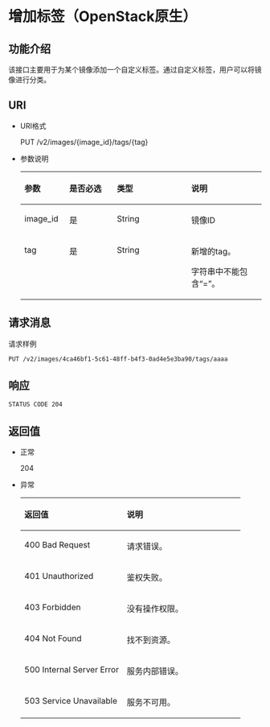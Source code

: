 # 增加标签（OpenStack原生）<a name="ZH-CN_TOPIC_0020092111"></a>

## 功能介绍<a name="section43944024"></a>

该接口主要用于为某个镜像添加一个自定义标签。通过自定义标签，用户可以将镜像进行分类。

## URI<a name="section59951903"></a>

-   URI格式

    PUT /v2/images/\{image\_id\}/tags/\{tag\}


-   参数说明

    <a name="table58396974"></a>
    <table><thead align="left"><tr id="row52161898"><th class="cellrowborder" valign="top" width="18.60813918608139%" id="mcps1.1.5.1.1"><p id="p64364196"><a name="p64364196"></a><a name="p64364196"></a>参数</p>
    </th>
    <th class="cellrowborder" valign="top" width="19.73802619738026%" id="mcps1.1.5.1.2"><p id="p40455902205623"><a name="p40455902205623"></a><a name="p40455902205623"></a>是否必选</p>
    </th>
    <th class="cellrowborder" valign="top" width="30.826917308269174%" id="mcps1.1.5.1.3"><p id="p46117407"><a name="p46117407"></a><a name="p46117407"></a>类型</p>
    </th>
    <th class="cellrowborder" valign="top" width="30.826917308269174%" id="mcps1.1.5.1.4"><p id="p44522499"><a name="p44522499"></a><a name="p44522499"></a>说明</p>
    </th>
    </tr>
    </thead>
    <tbody><tr id="row49552630"><td class="cellrowborder" valign="top" width="18.60813918608139%" headers="mcps1.1.5.1.1 "><p id="p54340131"><a name="p54340131"></a><a name="p54340131"></a>image_id</p>
    </td>
    <td class="cellrowborder" valign="top" width="19.73802619738026%" headers="mcps1.1.5.1.2 "><p id="p15622373205623"><a name="p15622373205623"></a><a name="p15622373205623"></a>是</p>
    </td>
    <td class="cellrowborder" valign="top" width="30.826917308269174%" headers="mcps1.1.5.1.3 "><p id="p39474480"><a name="p39474480"></a><a name="p39474480"></a>String</p>
    </td>
    <td class="cellrowborder" valign="top" width="30.826917308269174%" headers="mcps1.1.5.1.4 "><p id="p43316293"><a name="p43316293"></a><a name="p43316293"></a>镜像ID</p>
    </td>
    </tr>
    <tr id="row54302323"><td class="cellrowborder" valign="top" width="18.60813918608139%" headers="mcps1.1.5.1.1 "><p id="p36412008"><a name="p36412008"></a><a name="p36412008"></a>tag</p>
    </td>
    <td class="cellrowborder" valign="top" width="19.73802619738026%" headers="mcps1.1.5.1.2 "><p id="p47312118205623"><a name="p47312118205623"></a><a name="p47312118205623"></a>是</p>
    </td>
    <td class="cellrowborder" valign="top" width="30.826917308269174%" headers="mcps1.1.5.1.3 "><p id="p63691513"><a name="p63691513"></a><a name="p63691513"></a>String</p>
    </td>
    <td class="cellrowborder" valign="top" width="30.826917308269174%" headers="mcps1.1.5.1.4 "><p id="p75636161112"><a name="p75636161112"></a><a name="p75636161112"></a>新增的tag。</p>
    <p id="p58738960"><a name="p58738960"></a><a name="p58738960"></a>字符串中不能包含“=”。</p>
    </td>
    </tr>
    </tbody>
    </table>


## 请求消息<a name="section2696221"></a>

请求样例

```
PUT /v2/images/4ca46bf1-5c61-48ff-b4f3-0ad4e5e3ba90/tags/aaaa
```

## 响应<a name="section24265995"></a>

```
STATUS CODE 204
```

## 返回值<a name="section17067371"></a>

-   正常

    204

-   异常

    <a name="table642803117411"></a>
    <table><thead align="left"><tr id="row109645217411"><th class="cellrowborder" valign="top" width="46.54%" id="mcps1.1.3.1.1"><p id="p2170376317411"><a name="p2170376317411"></a><a name="p2170376317411"></a>返回值</p>
    </th>
    <th class="cellrowborder" valign="top" width="53.459999999999994%" id="mcps1.1.3.1.2"><p id="p1317436717411"><a name="p1317436717411"></a><a name="p1317436717411"></a>说明</p>
    </th>
    </tr>
    </thead>
    <tbody><tr id="row6049076717411"><td class="cellrowborder" valign="top" width="46.54%" headers="mcps1.1.3.1.1 "><p id="p80506717411"><a name="p80506717411"></a><a name="p80506717411"></a>400 Bad Request</p>
    </td>
    <td class="cellrowborder" valign="top" width="53.459999999999994%" headers="mcps1.1.3.1.2 "><p id="p6521049217411"><a name="p6521049217411"></a><a name="p6521049217411"></a>请求错误。</p>
    </td>
    </tr>
    <tr id="row5002352417411"><td class="cellrowborder" valign="top" width="46.54%" headers="mcps1.1.3.1.1 "><p id="p2537366317411"><a name="p2537366317411"></a><a name="p2537366317411"></a>401 Unauthorized</p>
    </td>
    <td class="cellrowborder" valign="top" width="53.459999999999994%" headers="mcps1.1.3.1.2 "><p id="p4200083517411"><a name="p4200083517411"></a><a name="p4200083517411"></a>鉴权失败。</p>
    </td>
    </tr>
    <tr id="row4246319517411"><td class="cellrowborder" valign="top" width="46.54%" headers="mcps1.1.3.1.1 "><p id="p1696676617411"><a name="p1696676617411"></a><a name="p1696676617411"></a>403 Forbidden</p>
    </td>
    <td class="cellrowborder" valign="top" width="53.459999999999994%" headers="mcps1.1.3.1.2 "><p id="p3213081417411"><a name="p3213081417411"></a><a name="p3213081417411"></a>没有操作权限。</p>
    </td>
    </tr>
    <tr id="row22446538192234"><td class="cellrowborder" valign="top" width="46.54%" headers="mcps1.1.3.1.1 "><p id="p2466565192236"><a name="p2466565192236"></a><a name="p2466565192236"></a>404 Not Found</p>
    </td>
    <td class="cellrowborder" valign="top" width="53.459999999999994%" headers="mcps1.1.3.1.2 "><p id="p65574046192236"><a name="p65574046192236"></a><a name="p65574046192236"></a>找不到资源。</p>
    </td>
    </tr>
    <tr id="row2074187217411"><td class="cellrowborder" valign="top" width="46.54%" headers="mcps1.1.3.1.1 "><p id="p237005317411"><a name="p237005317411"></a><a name="p237005317411"></a>500 Internal Server Error</p>
    </td>
    <td class="cellrowborder" valign="top" width="53.459999999999994%" headers="mcps1.1.3.1.2 "><p id="p5775661917411"><a name="p5775661917411"></a><a name="p5775661917411"></a>服务内部错误。</p>
    </td>
    </tr>
    <tr id="row5004752817411"><td class="cellrowborder" valign="top" width="46.54%" headers="mcps1.1.3.1.1 "><p id="p2731794517411"><a name="p2731794517411"></a><a name="p2731794517411"></a>503 Service Unavailable</p>
    </td>
    <td class="cellrowborder" valign="top" width="53.459999999999994%" headers="mcps1.1.3.1.2 "><p id="p6526996817411"><a name="p6526996817411"></a><a name="p6526996817411"></a>服务不可用。</p>
    </td>
    </tr>
    </tbody>
    </table>



